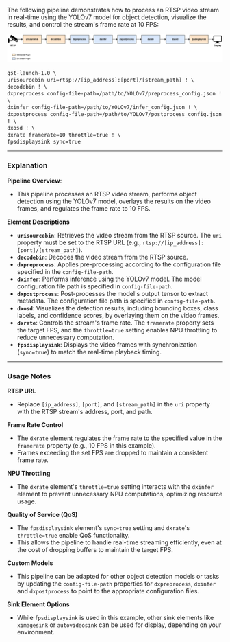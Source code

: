 
The following pipeline demonstrates how to process an RTSP video stream in real-time using the YOLOv7 model for object detection, visualize the results, and control the stream's frame rate at 10 FPS:

![](./../../resources/rtsp_throttling.png)

```
gst-launch-1.0 \
urisourcebin uri=rtsp://[ip_address]:[port]/[stream_path] ! \
decodebin ! \
dxpreprocess config-file-path=/path/to/YOLOv7/preprocess_config.json ! \
dxinfer config-file-path=/path/to/YOLOv7/infer_config.json ! \
dxpostprocess config-file-path=/path/to/YOLOv7/postprocess_config.json ! \
dxosd ! \
dxrate framerate=10 throttle=true ! \
fpsdisplaysink sync=true
```

---

### **Explanation**

**Pipeline Overview**:
- This pipeline processes an RTSP video stream, performs object detection using the YOLOv7 model, overlays the results on the video frames, and regulates the frame rate to 10 FPS.

**Element Descriptions**

   - **`urisourcebin`**: Retrieves the video stream from the RTSP source. The `uri` property must be set to the RTSP URL (e.g., `rtsp://[ip_address]:[port]/[stream_path]`).
   - **`decodebin`**: Decodes the video stream from the RTSP source.
   - **`dxpreprocess`**: Applies pre-processing according to the configuration file specified in the `config-file-path`.
   - **`dxinfer`**: Performs inference using the YOLOv7 model. The model configuration file path is specified in `config-file-path`.
   - **`dxpostprocess`**: Post-processes the model's output tensor to extract metadata. The configuration file path is specified in `config-file-path`.
   - **`dxosd`**: Visualizes the detection results, including bounding boxes, class labels, and confidence scores, by overlaying them on the video frames.
   - **`dxrate`**: Controls the stream's frame rate. The `framerate` property sets the target FPS, and the `throttle=true` setting enables NPU throttling to reduce unnecessary computation.
   - **`fpsdisplaysink`**: Displays the video frames with synchronization (`sync=true`) to match the real-time playback timing.

---

### **Usage Notes**

**RTSP URL**

- Replace `[ip_address]`, `[port]`, and `[stream_path]` in the `uri` property with the RTSP stream's address, port, and path.

**Frame Rate Control**

- The `dxrate` element regulates the frame rate to the specified value in the `framerate` property (e.g., 10 FPS in this example).
- Frames exceeding the set FPS are dropped to maintain a consistent frame rate.

**NPU Throttling**

- The `dxrate` element's `throttle=true` setting interacts with the `dxinfer` element to prevent unnecessary NPU computations, optimizing resource usage.

**Quality of Service (QoS)**

- The `fpsdisplaysink` element's `sync=true` setting and `dxrate`'s `throttle=true` enable QoS functionality.
- This allows the pipeline to handle real-time streaming efficiently, even at the cost of dropping buffers to maintain the target FPS.

**Custom Models**

- This pipeline can be adapted for other object detection models or tasks by updating the `config-file-path` properties for `dxpreprocess`, `dxinfer` and `dxpostprocess` to point to the appropriate configuration files.

**Sink Element Options**

- While `fpsdisplaysink` is used in this example, other sink elements like `ximagesink` or `autovideosink` can be used for display, depending on your environment.
